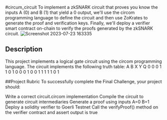#circum_circuit
To implement a zkSNARK circuit that proves you know the inputs A (0) and B (1) that yield a 0 output, we'll use the circom programming language to define the circuit and then use ZoKrates to generate the proof and verification keys. Finally, we'll deploy a verifier smart contract on-chain to verify the proofs generated by the zkSNARK circuit.
![Screenshot 2023-07-23 163335](https://github.com/ursprash/zkSnark/assets/111697531/bba84173-4412-47b9-ab12-a5f9da841bd8)

## Description
This project implements a logical gate circuit using the circom programming language. The circuit implements the following truth table:
A B X Y Q
0 0 0 1 1
0 1 0 0 0
1 0 0 1 1
1 1 1 0 1

##Project Rubric
To successfully complete the Final Challenge, your project should:

Write a correct circuit.circom implementation
Compile the circuit to generate circuit intermediaries
Generate a proof using inputs A=0 B=1
Deploy a solidity verifier to Goerli Testnet
Call the verifyProof() method on the verifier contract and assert output is true
